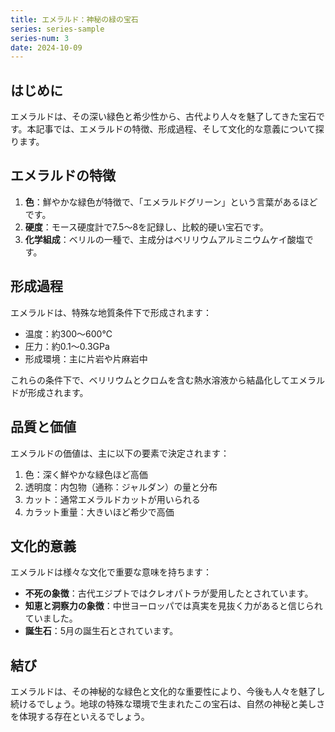 ```yaml
---
title: エメラルド：神秘の緑の宝石
series: series-sample
series-num: 3
date: 2024-10-09
---
```


## はじめに

エメラルドは、その深い緑色と希少性から、古代より人々を魅了してきた宝石です。本記事では、エメラルドの特徴、形成過程、そして文化的な意義について探ります。

## エメラルドの特徴

1. **色**：鮮やかな緑色が特徴で、「エメラルドグリーン」という言葉があるほどです。
2. **硬度**：モース硬度計で7.5〜8を記録し、比較的硬い宝石です。
3. **化学組成**：ベリルの一種で、主成分はベリリウムアルミニウムケイ酸塩です。

## 形成過程

エメラルドは、特殊な地質条件下で形成されます：

- 温度：約300〜600℃
- 圧力：約0.1〜0.3GPa
- 形成環境：主に片岩や片麻岩中

これらの条件下で、ベリリウムとクロムを含む熱水溶液から結晶化してエメラルドが形成されます。

## 品質と価値

エメラルドの価値は、主に以下の要素で決定されます：

1. 色：深く鮮やかな緑色ほど高価
2. 透明度：内包物（通称：ジャルダン）の量と分布
3. カット：通常エメラルドカットが用いられる
4. カラット重量：大きいほど希少で高価

## 文化的意義

エメラルドは様々な文化で重要な意味を持ちます：

- **不死の象徴**：古代エジプトではクレオパトラが愛用したとされています。
- **知恵と洞察力の象徴**：中世ヨーロッパでは真実を見抜く力があると信じられていました。
- **誕生石**：5月の誕生石とされています。

## 結び

エメラルドは、その神秘的な緑色と文化的な重要性により、今後も人々を魅了し続けるでしょう。地球の特殊な環境で生まれたこの宝石は、自然の神秘と美しさを体現する存在といえるでしょう。
